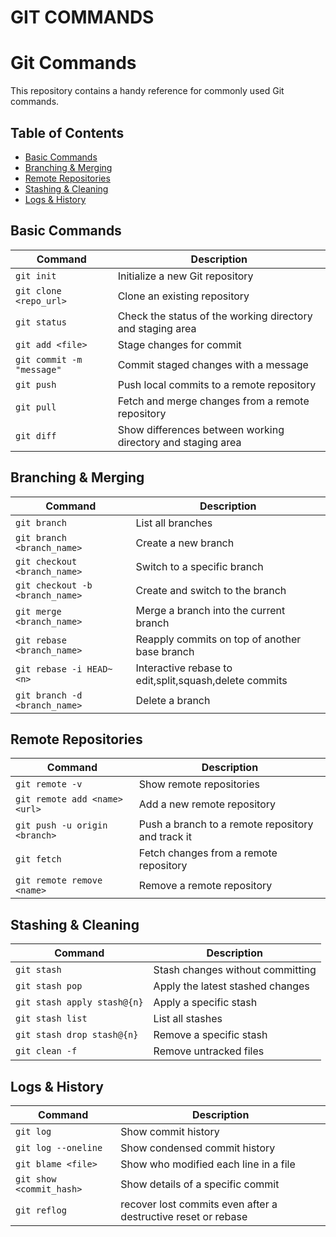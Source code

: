 # GIT COMMANDS

# Git Commands

This repository contains a handy reference for commonly used Git commands.

## Table of Contents

- [Basic Commands](https://chatgpt.com/c/67dd044b-28cc-800f-acf4-6558c26daf73#basic-commands)
- [Branching & Merging](https://chatgpt.com/c/67dd044b-28cc-800f-acf4-6558c26daf73#branching--merging)
- [Remote Repositories](https://chatgpt.com/c/67dd044b-28cc-800f-acf4-6558c26daf73#remote-repositories)
- [Stashing & Cleaning](https://chatgpt.com/c/67dd044b-28cc-800f-acf4-6558c26daf73#stashing--cleaning)
- [Logs & History](https://chatgpt.com/c/67dd044b-28cc-800f-acf4-6558c26daf73#logs--history)

## Basic Commands

| Command | Description |
| --- | --- |
| `git init` | Initialize a new Git repository |
| `git clone <repo_url>` | Clone an existing repository |
| `git status` | Check the status of the working directory and staging area |
| `git add <file>` | Stage changes for commit |
| `git commit -m "message"` | Commit staged changes with a message |
| `git push` | Push local commits to a remote repository |
| `git pull` | Fetch and merge changes from a remote repository |
| `git diff` | Show differences between working directory and staging area |

## Branching & Merging

| Command | Description |
| --- | --- |
| `git branch` | List all branches |
| `git branch <branch_name>` | Create a new branch |
| `git checkout <branch_name>` | Switch to a specific branch |
| `git checkout -b <branch_name>` | Create and switch to the branch |
| `git merge <branch_name>` | Merge a branch into the current branch |
| `git rebase <branch_name>` | Reapply commits on top of another base branch |
| `git rebase -i HEAD~<n>` | Interactive rebase to edit,split,squash,delete commits |
| `git branch -d <branch_name>` | Delete a branch |

## Remote Repositories

| Command | Description |
| --- | --- |
| `git remote -v` | Show remote repositories |
| `git remote add <name> <url>` | Add a new remote repository |
| `git push -u origin <branch>` | Push a branch to a remote repository and track it |
| `git fetch` | Fetch changes from a remote repository |
| `git remote remove <name>` | Remove a remote repository |

## Stashing & Cleaning

| Command | Description |
| --- | --- |
| `git stash` | Stash changes without committing |
| `git stash pop` | Apply the latest stashed changes |
| `git stash apply stash@{n}` | Apply a specific stash  |
| `git stash list` | List all stashes |
| `git stash drop stash@{n}` | Remove a specific stash |
| `git clean -f` | Remove untracked files |

## Logs & History

| Command | Description |
| --- | --- |
| `git log` | Show commit history |
| `git log --oneline` | Show condensed commit history |
| `git blame <file>` | Show who modified each line in a file |
| `git show <commit_hash>` | Show details of a specific commit |
| `git reflog` |  recover lost commits even after a destructive reset or rebase |